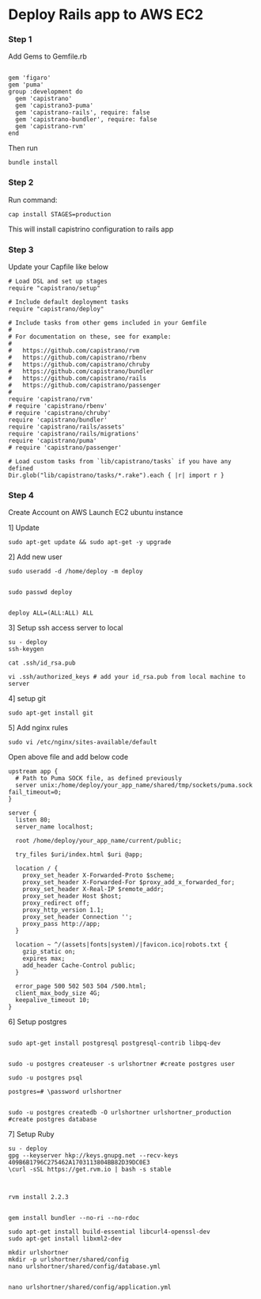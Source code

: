 # Deploy Rails app to AWS EC2

### Step 1

Add Gems to Gemfile.rb

```

gem 'figaro'
gem 'puma'
group :development do
  gem 'capistrano'
  gem 'capistrano3-puma'
  gem 'capistrano-rails', require: false
  gem 'capistrano-bundler', require: false
  gem 'capistrano-rvm'
end

```

Then run 
```
bundle install
```

### Step 2

Run command: 
```
cap install STAGES=production
```
This will install capistrino configuration to rails app

### Step 3

Update your Capfile like below

```
# Load DSL and set up stages
require "capistrano/setup"

# Include default deployment tasks
require "capistrano/deploy"

# Include tasks from other gems included in your Gemfile
#
# For documentation on these, see for example:
#
#   https://github.com/capistrano/rvm
#   https://github.com/capistrano/rbenv
#   https://github.com/capistrano/chruby
#   https://github.com/capistrano/bundler
#   https://github.com/capistrano/rails
#   https://github.com/capistrano/passenger
#
require 'capistrano/rvm'
# require 'capistrano/rbenv'
# require 'capistrano/chruby'
require 'capistrano/bundler'
require 'capistrano/rails/assets'
require 'capistrano/rails/migrations'
require 'capistrano/puma'
# require 'capistrano/passenger'

# Load custom tasks from `lib/capistrano/tasks` if you have any defined
Dir.glob("lib/capistrano/tasks/*.rake").each { |r| import r }
```


### Step 4

Create Account on AWS
Launch EC2 ubuntu instance


1] Update 
```
sudo apt-get update && sudo apt-get -y upgrade
```
2] Add new user
```
sudo useradd -d /home/deploy -m deploy


sudo passwd deploy


deploy ALL=(ALL:ALL) ALL
```

3] Setup ssh access server to local
```
su - deploy
ssh-keygen

cat .ssh/id_rsa.pub

vi .ssh/authorized_keys # add your id_rsa.pub from local machine to server

```

4] setup git
```
sudo apt-get install git

```

5] Add nginx rules
```
sudo vi /etc/nginx/sites-available/default

```
Open above file and add below code

```
upstream app {
  # Path to Puma SOCK file, as defined previously
  server unix:/home/deploy/your_app_name/shared/tmp/sockets/puma.sock fail_timeout=0;
}

server {
  listen 80;
  server_name localhost;

  root /home/deploy/your_app_name/current/public;

  try_files $uri/index.html $uri @app;

  location / {
    proxy_set_header X-Forwarded-Proto $scheme;
    proxy_set_header X-Forwarded-For $proxy_add_x_forwarded_for;
    proxy_set_header X-Real-IP $remote_addr;
    proxy_set_header Host $host;
    proxy_redirect off;
    proxy_http_version 1.1;
    proxy_set_header Connection '';
    proxy_pass http://app;
  }

  location ~ ^/(assets|fonts|system)/|favicon.ico|robots.txt {
    gzip_static on;
    expires max;
    add_header Cache-Control public;
  }

  error_page 500 502 503 504 /500.html;
  client_max_body_size 4G;
  keepalive_timeout 10;
}  
```

6] Setup postgres
```

sudo apt-get install postgresql postgresql-contrib libpq-dev


sudo -u postgres createuser -s urlshortner #create postgres user

sudo -u postgres psql

postgres=# \password urlshortner


sudo -u postgres createdb -O urlshortner urlshortner_production #create postgres database

```

7] Setup Ruby
```
su - deploy
gpg --keyserver hkp://keys.gnupg.net --recv-keys 409B6B1796C275462A1703113804BB82D39DC0E3
\curl -sSL https://get.rvm.io | bash -s stable



rvm install 2.2.3


gem install bundler --no-ri --no-rdoc

sudo apt-get install build-essential libcurl4-openssl-dev
sudo apt-get install libxml2-dev

mkdir urlshortner
mkdir -p urlshortner/shared/config
nano urlshortner/shared/config/database.yml


nano urlshortner/shared/config/application.yml
```
